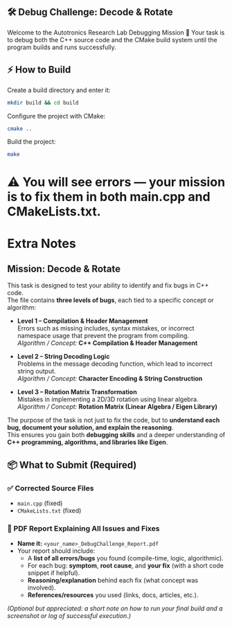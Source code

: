 ## 🛠 Debug Challenge: Decode & Rotate

Welcome to the Autotronics Research Lab Debugging Mission 🎯
Your task is to debug both the C++ source code and the CMake build system until the program builds and runs successfully.

## ⚡ How to Build

Create a build directory and enter it:

```bash
mkdir build && cd build
```
Configure the project with CMake:

```bash
cmake ..
```
Build the project:
```bash
make
```

# ⚠️ You will see errors — your mission is to fix them in both main.cpp and CMakeLists.txt.

# Extra Notes
## Mission: Decode & Rotate
This task is designed to test your ability to identify and fix bugs in C++ code.  
The file contains **three levels of bugs**, each tied to a specific concept or algorithm:  

- **Level 1 – Compilation & Header Management**  
  Errors such as missing includes, syntax mistakes, or incorrect namespace usage that prevent the program from compiling.  
  *Algorithm / Concept:* **C++ Compilation & Header Management**  

- **Level 2 – String Decoding Logic**  
  Problems in the message decoding function, which lead to incorrect string output.  
  *Algorithm / Concept:* **Character Encoding & String Construction**  
  

- **Level 3 – Rotation Matrix Transformation**  
  Mistakes in implementing a 2D/3D rotation using linear algebra. 
  *Algorithm / Concept:* **Rotation Matrix (Linear Algebra / Eigen Library)**  
  

The purpose of the task is not just to fix the code, but to **understand each bug, document your solution, and explain the reasoning**.  
This ensures you gain both **debugging skills** and a deeper understanding of **C++ programming, algorithms, and libraries like Eigen**.  


## 📦 What to Submit (Required)

### ✅ Corrected Source Files
- `main.cpp` (fixed)  
- `CMakeLists.txt` (fixed)  

### 📑 PDF Report Explaining All Issues and Fixes
- **Name it:** `<your_name>_DebugChallenge_Report.pdf`  
- Your report should include:
  - A **list of all errors/bugs** you found (compile-time, logic, algorithmic).  
  - For each bug: **symptom**, **root cause**, and **your fix** (with a short code snippet if helpful).  
  - **Reasoning/explanation** behind each fix (what concept was involved).  
  - **References/resources** you used (links, docs, articles, etc.).  

*(Optional but appreciated: a short note on how to run your final build and a screenshot or log of successful execution.)*

